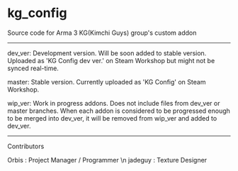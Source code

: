 # kg_config
Source code for Arma 3 KG(Kimchi Guys) group's custom addon

----

dev_ver: Development version. Will be soon added to stable version. Uploaded as 'KG Config dev ver.' on Steam Workshop but might not be synced real-time.

master: Stable version. Currently uploaded as 'KG Config' on Steam Workshop.

wip_ver: Work in progress addons. Does not include files from dev_ver or master branches. When each addon is considered to be progressed enough to be merged into dev_ver, it will be removed from wip_ver and added to dev_ver.

----

Contributors

Orbis : Project Manager / Programmer \n
jadeguy : Texture Designer
